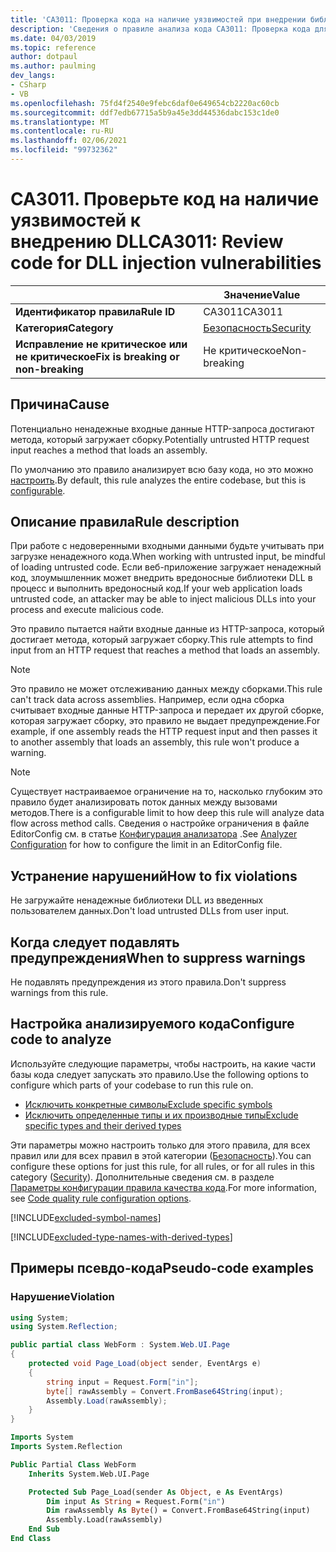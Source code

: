 ```yaml
---
title: 'CA3011: Проверка кода на наличие уязвимостей при внедрении библиотеки DLL (анализ кода)'
description: 'Сведения о правиле анализа кода CA3011: Проверка кода для уязвимостей внедрения библиотеки DLL'
ms.date: 04/03/2019
ms.topic: reference
author: dotpaul
ms.author: paulming
dev_langs:
- CSharp
- VB
ms.openlocfilehash: 75fd4f2540e9febc6daf0e649654cb2220ac60cb
ms.sourcegitcommit: ddf7edb67715a5b9a45e3dd44536dabc153c1de0
ms.translationtype: MT
ms.contentlocale: ru-RU
ms.lasthandoff: 02/06/2021
ms.locfileid: "99732362"
---
```

# <a name="ca3011-review-code-for-dll-injection-vulnerabilities"></a><span data-ttu-id="b794e-103">CA3011. Проверьте код на наличие уязвимостей к внедрению DLL</span><span class="sxs-lookup"><span data-stu-id="b794e-103">CA3011: Review code for DLL injection vulnerabilities</span></span>

| | <span data-ttu-id="b794e-104">Значение</span><span class="sxs-lookup"><span data-stu-id="b794e-104">Value</span></span> |
|-|-|
| <span data-ttu-id="b794e-105">**Идентификатор правила**</span><span class="sxs-lookup"><span data-stu-id="b794e-105">**Rule ID**</span></span> |<span data-ttu-id="b794e-106">CA3011</span><span class="sxs-lookup"><span data-stu-id="b794e-106">CA3011</span></span>|
| <span data-ttu-id="b794e-107">**Категория**</span><span class="sxs-lookup"><span data-stu-id="b794e-107">**Category**</span></span> |[<span data-ttu-id="b794e-108">Безопасность</span><span class="sxs-lookup"><span data-stu-id="b794e-108">Security</span></span>](security-warnings.md)|
| <span data-ttu-id="b794e-109">**Исправление не критическое или не критическое**</span><span class="sxs-lookup"><span data-stu-id="b794e-109">**Fix is breaking or non-breaking**</span></span> |<span data-ttu-id="b794e-110">Не критическое</span><span class="sxs-lookup"><span data-stu-id="b794e-110">Non-breaking</span></span>|

## <a name="cause"></a><span data-ttu-id="b794e-111">Причина</span><span class="sxs-lookup"><span data-stu-id="b794e-111">Cause</span></span>

<span data-ttu-id="b794e-112">Потенциально ненадежные входные данные HTTP-запроса достигают метода, который загружает сборку.</span><span class="sxs-lookup"><span data-stu-id="b794e-112">Potentially untrusted HTTP request input reaches a method that loads an assembly.</span></span>

<span data-ttu-id="b794e-113">По умолчанию это правило анализирует всю базу кода, но это можно [настроить](#configure-code-to-analyze).</span><span class="sxs-lookup"><span data-stu-id="b794e-113">By default, this rule analyzes the entire codebase, but this is [configurable](#configure-code-to-analyze).</span></span>

## <a name="rule-description"></a><span data-ttu-id="b794e-114">Описание правила</span><span class="sxs-lookup"><span data-stu-id="b794e-114">Rule description</span></span>

<span data-ttu-id="b794e-115">При работе с недоверенными входными данными будьте учитывать при загрузке ненадежного кода.</span><span class="sxs-lookup"><span data-stu-id="b794e-115">When working with untrusted input, be mindful of loading untrusted code.</span></span> <span data-ttu-id="b794e-116">Если веб-приложение загружает ненадежный код, злоумышленник может внедрить вредоносные библиотеки DLL в процесс и выполнить вредоносный код.</span><span class="sxs-lookup"><span data-stu-id="b794e-116">If your web application loads untrusted code, an attacker may be able to inject malicious DLLs into your process and execute malicious code.</span></span>

<span data-ttu-id="b794e-117">Это правило пытается найти входные данные из HTTP-запроса, который достигает метода, который загружает сборку.</span><span class="sxs-lookup"><span data-stu-id="b794e-117">This rule attempts to find input from an HTTP request that reaches a method that loads an assembly.</span></span>

> [!NOTE]
> <span data-ttu-id="b794e-118">Это правило не может отслеживанию данных между сборками.</span><span class="sxs-lookup"><span data-stu-id="b794e-118">This rule can't track data across assemblies.</span></span> <span data-ttu-id="b794e-119">Например, если одна сборка считывает входные данные HTTP-запроса и передает их другой сборке, которая загружает сборку, это правило не выдает предупреждение.</span><span class="sxs-lookup"><span data-stu-id="b794e-119">For example, if one assembly reads the HTTP request input and then passes it to another assembly that loads an assembly, this rule won't produce a warning.</span></span>

> [!NOTE]
> <span data-ttu-id="b794e-120">Существует настраиваемое ограничение на то, насколько глубоким это правило будет анализировать поток данных между вызовами методов.</span><span class="sxs-lookup"><span data-stu-id="b794e-120">There is a configurable limit to how deep this rule will analyze data flow across method calls.</span></span> <span data-ttu-id="b794e-121">Сведения о настройке ограничения в файле EditorConfig см. в статье [Конфигурация анализатора](https://github.com/dotnet/roslyn-analyzers/blob/master/docs/Analyzer%20Configuration.md#dataflow-analysis) .</span><span class="sxs-lookup"><span data-stu-id="b794e-121">See [Analyzer Configuration](https://github.com/dotnet/roslyn-analyzers/blob/master/docs/Analyzer%20Configuration.md#dataflow-analysis) for how to configure the limit in an EditorConfig file.</span></span>

## <a name="how-to-fix-violations"></a><span data-ttu-id="b794e-122">Устранение нарушений</span><span class="sxs-lookup"><span data-stu-id="b794e-122">How to fix violations</span></span>

<span data-ttu-id="b794e-123">Не загружайте ненадежные библиотеки DLL из введенных пользователем данных.</span><span class="sxs-lookup"><span data-stu-id="b794e-123">Don't load untrusted DLLs from user input.</span></span>

## <a name="when-to-suppress-warnings"></a><span data-ttu-id="b794e-124">Когда следует подавлять предупреждения</span><span class="sxs-lookup"><span data-stu-id="b794e-124">When to suppress warnings</span></span>

<span data-ttu-id="b794e-125">Не подавлять предупреждения из этого правила.</span><span class="sxs-lookup"><span data-stu-id="b794e-125">Don't suppress warnings from this rule.</span></span>

## <a name="configure-code-to-analyze"></a><span data-ttu-id="b794e-126">Настройка анализируемого кода</span><span class="sxs-lookup"><span data-stu-id="b794e-126">Configure code to analyze</span></span>

<span data-ttu-id="b794e-127">Используйте следующие параметры, чтобы настроить, на какие части базы кода следует запускать это правило.</span><span class="sxs-lookup"><span data-stu-id="b794e-127">Use the following options to configure which parts of your codebase to run this rule on.</span></span>

- [<span data-ttu-id="b794e-128">Исключить конкретные символы</span><span class="sxs-lookup"><span data-stu-id="b794e-128">Exclude specific symbols</span></span>](#exclude-specific-symbols)
- [<span data-ttu-id="b794e-129">Исключить определенные типы и их производные типы</span><span class="sxs-lookup"><span data-stu-id="b794e-129">Exclude specific types and their derived types</span></span>](#exclude-specific-types-and-their-derived-types)

<span data-ttu-id="b794e-130">Эти параметры можно настроить только для этого правила, для всех правил или для всех правил в этой категории ([Безопасность](security-warnings.md)).</span><span class="sxs-lookup"><span data-stu-id="b794e-130">You can configure these options for just this rule, for all rules, or for all rules in this category ([Security](security-warnings.md)).</span></span> <span data-ttu-id="b794e-131">Дополнительные сведения см. в разделе [Параметры конфигурации правила качества кода](../code-quality-rule-options.md).</span><span class="sxs-lookup"><span data-stu-id="b794e-131">For more information, see [Code quality rule configuration options](../code-quality-rule-options.md).</span></span>

[!INCLUDE[excluded-symbol-names](~/includes/code-analysis/excluded-symbol-names.md)]

[!INCLUDE[excluded-type-names-with-derived-types](~/includes/code-analysis/excluded-type-names-with-derived-types.md)]

## <a name="pseudo-code-examples"></a><span data-ttu-id="b794e-132">Примеры псевдо-кода</span><span class="sxs-lookup"><span data-stu-id="b794e-132">Pseudo-code examples</span></span>

### <a name="violation"></a><span data-ttu-id="b794e-133">Нарушение</span><span class="sxs-lookup"><span data-stu-id="b794e-133">Violation</span></span>

```csharp
using System;
using System.Reflection;

public partial class WebForm : System.Web.UI.Page
{
    protected void Page_Load(object sender, EventArgs e)
    {
        string input = Request.Form["in"];
        byte[] rawAssembly = Convert.FromBase64String(input);
        Assembly.Load(rawAssembly);
    }
}
```

```vb
Imports System
Imports System.Reflection

Public Partial Class WebForm
    Inherits System.Web.UI.Page

    Protected Sub Page_Load(sender As Object, e As EventArgs)
        Dim input As String = Request.Form("in")
        Dim rawAssembly As Byte() = Convert.FromBase64String(input)
        Assembly.Load(rawAssembly)
    End Sub
End Class
```

